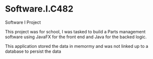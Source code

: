 # Software.I.C482
Software I Project 

This project was for school, I was tasked to build a Parts management software using JavaFX for the front end and Java for the backed logic. 

This application stored the data in memormy and was not linked up to a database to persist the data
